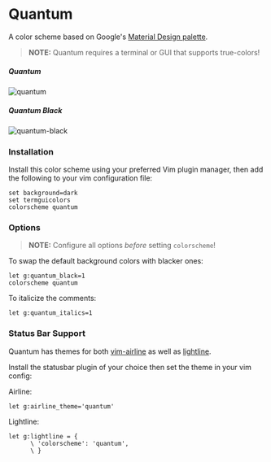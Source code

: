 # Quantum

A color scheme based on Google's [Material Design palette](https://material.io/guidelines/style/color.html#color-color-palette).

> **NOTE:** Quantum requires a terminal or GUI that supports true-colors!

##### Quantum

![quantum](https://i.imgur.com/gdWhDrA.png)

##### Quantum Black

![quantum-black](https://i.imgur.com/VzPs0Uf.png)

### Installation

Install this color scheme using your preferred Vim plugin manager, then add the
following to your vim configuration file:

```vim
set background=dark
set termguicolors
colorscheme quantum
```

### Options

> **NOTE:** Configure all options _before_ setting `colorscheme`!

To swap the default background colors with blacker ones:

```vim
let g:quantum_black=1
colorscheme quantum
```

To italicize the comments:

```vim
let g:quantum_italics=1
```

### Status Bar Support

Quantum has themes for both [vim-airline](https://github.com/vim-airline/vim-airline) as well
as [lightline](https://github.com/itchyny/lightline.vim).

Install the statusbar plugin of your choice then set the theme in your
vim config:

Airline:

```vim
let g:airline_theme='quantum'
```

Lightline:

```vim
let g:lightline = {
      \ 'colorscheme': 'quantum',
      \ }
```
